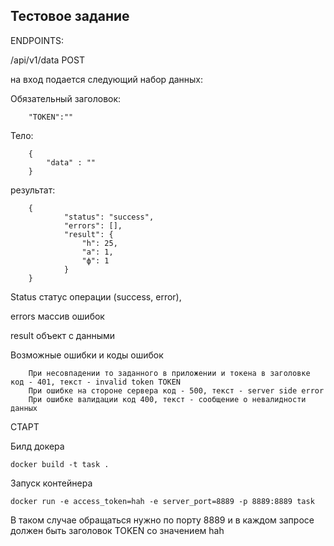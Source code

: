 ## **Тестовое задание**

ENDPOINTS:

/api/v1/data POST

на вход подается следующий набор данных:

Обязательный заголовок:

        "TOKEN":""

Тело:

        {
            "data" : ""
        }

результат: 

        
        {
                "status": "success",
                "errors": [],
                "result": {
                    "h": 25,
                    "a": 1,
                    "ф": 1
                }
        }    

Status статус операции (success, error), 

errors массив ошибок

result объект с данными

Возможные ошибки и коды ошибок

        При несовпадении то заданного в приложении и токена в заголовке код - 401, текст - invalid token TOKEN
        При ошибке на стороне сервера код - 500, текст - server side error
        При ошибке валидации код 400, текст - сообщение о невалидности данных



СТАРТ

Билд докера

    docker build -t task .


Запуск контейнера


    docker run -e access_token=hah -e server_port=8889 -p 8889:8889 task


В таком случае обращаться нужно по порту 8889 и в каждом запросе должен быть заголовок TOKEN со значением hah